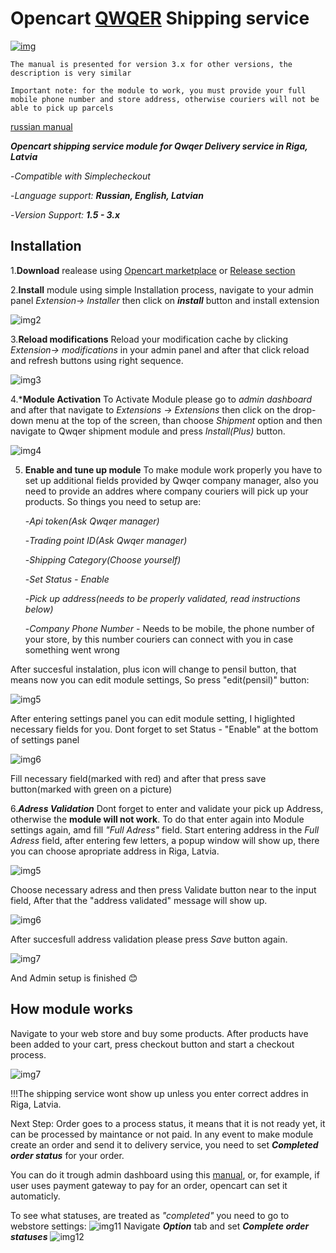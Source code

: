 # Opencart [QWQER](QwQer.lv) Shipping service

[![img](https://res.cloudinary.com/qwqer-app/image/upload/v1652954787/logos/logo-dark_re5qle.svg)](https://qwqer.lv/lv)

```The manual is presented for version 3.x for other versions, the description is very similar```

```Important note: for the module to work, you must provide your full mobile phone number and store address, otherwise couriers will not be able to pick up parcels```

[russian manual](/readme_ru.md)

***Opencart shipping service module for Qwqer Delivery service in Riga, Latvia***

   -*Compatible with Simplecheckout*

   -*Language support:* ***Russian, English, Latvian***

   -*Version Support:* ***1.5 - 3.x***


## Installation

   1.**Download** realease using [Opencart marketplace](https://www.opencart.com/index.php?route=marketplace/extension&filter_category_id=4) or  [Release section](https://github.com/klim2020/qwqer_shipment/releases)

   2.**Install** module using simple Installation process, navigate to your admin panel *Extension-> Installer* then click on ***install*** button and install  extension

![img2](https://i.imgur.com/T4cCpHU.png)

   3.**Reload modifications** 
   Reload your modification cache by clicking *Extension-> modifications* in your admin panel and after that click reload and refresh buttons using right sequence.

![img3](https://i.imgur.com/tdcYfiK.png)

   4.***Module Activation**
   To Activate Module please go to *admin dashboard* and after that navigate to *Extensions -> Extensions*  then click on the drop-down menu at the top of the screen, than choose *Shipment* option and then navigate to Qwqer shipment module and press *Install(Plus)* button.

   ![img4](https://i.imgur.com/wQzuRg9.png)

   5. **Enable and tune up module**
   To make module work properly you have to set up additional fields provided by Qwqer company manager, also you need to provide an addres where company couriers will pick up your products. So things you need to setup are:

      -*Api token(Ask Qwqer manager)*

      -*Trading point ID(Ask Qwqer manager)*

      -*Shipping Category(Choose yourself)*
      
      -*Set Status - Enable*

      -*Pick up address(needs to  be properly validated, read instructions below)*

      -*Company Phone Number* - Needs to be mobile, the phone number of your store, by this number couriers can connect with you in case something went wrong

   

   After succesful instalation, plus icon will change to pensil button, that means now you can edit module settings, So press "edit(pensil)" button:

   ![img5](https://i.imgur.com/cEcIkx0.png) 

   After entering settings panel you can edit module setting, I higlighted necessary fields for you. Dont forget to set Status - "Enable" at the bottom of settings panel

   ![img6](https://i.imgur.com/fpAKTcy.png)

   Fill necessary field(marked with red)  and after that press save button(marked with green on a picture)   

   6.***Adress Validation*** 
   Dont forget to enter and  validate your pick up Address, otherwise the **module will not work**.
   To do that enter again into Module settings again, amd fill *"Full Adress"* field. Start entering address in the *Full Adress* field, after entering few letters, a popup window will show up, there you can choose apropriate address in Riga, Latvia.

   ![img5](https://i.imgur.com/JbxPYey.png)

   Choose necessary adress and then press Validate button near to the input field, After that the "address validated" message will show up.
  
  ![img6](https://i.imgur.com/63le9lE.png)

  After succesfull address validation please press *Save* button again.

  ![img7](https://i.imgur.com/vowOtye.png) 

And Admin setup is finished 😊


## How module works

Navigate to your web store and buy some products. After products have been added to your cart, press checkout button and start a checkout process.

![img7](https://i.imgur.com/GIlxHl2.png)

!!!The shipping service wont show up unless you enter correct  addres  in Riga, Latvia.

Next Step: Order goes to a process status, it means that it is not ready yet, it can be processed by maintance or not paid. In any event to make module create an order and send it to delivery service, you need to set ***Completed order status*** for your order. 

You can do it trough admin dashboard using this [manual](https://www.opencart.com/blog?page=3&blog_id=229), or, for example, if user uses payment gateway to pay for an order, opencart can set it automaticly.

To see what statuses, are treated as *"completed"* you need to go to webstore settings:
![img11](https://i.imgur.com/OyqQ2PY.png)
Navigate ***Option*** tab and set ***Complete order statuses***
![img12](https://i.imgur.com/2yX6Eer.png)




   




